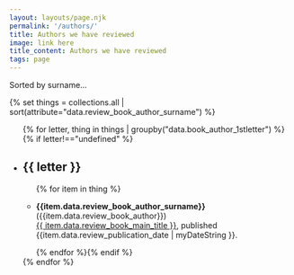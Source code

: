 ```yaml
---
layout: layouts/page.njk
permalink: '/authors/'
title: Authors we have reviewed
image: link here
title_content: Authors we have reviewed
tags: page
---
```

Sorted by surname...

{% set things = collections.all | sort(attribute="data.review_book_author_surname") %}

<ul>
{% for letter, thing in things | groupby("data.book_author_1stletter")  %}
{% if letter!=="undefined" %}<li class="pad-bottom-20 nobullet"><h2>{{ letter }}</h2>
<ul>
{% for item in thing %}
<li><p><strong>{{item.data.review_book_author_surname}}</strong> ({{item.data.review_book_author}})<br> <a href="{{ item.url}}">{{ item.data.review_book_main_title }}</a>, published {{item.data.review_publication_date | myDateString }}.</p></li>
{% endfor %}{% endif %}</ul>
</li>
{% endfor %}
</ul>